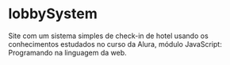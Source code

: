 # lobbySystem
 Site com um sistema simples de check-in de hotel usando os conhecimentos estudados no curso da Alura, módulo JavaScript: Programando na linguagem da web.
